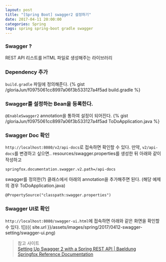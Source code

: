 ```yaml
---
layout: post
title: "[Spring Boot] swagger2 설정하기"
date: 2017-04-11 20:00:00
categories: Spring
tags: spring spring-boot gradle swagger
---
```


### Swagger ?
REST API 리스트를 HTML 파일로 생성해주는 라이브러리

### Dependency 추가
`build.gradle` 파일에 정의해준다.
{% gist /gloriaJun/f0975061cc8997a06f3b533127a4f5ad build.gradle %}

### Swagger를 설정하는 Bean을 등록한다.
`@EnableSwagger2` annotation을 통하여 설정이 되어진다.
{% gist /gloriaJun/f0975061cc8997a06f3b533127a4f5ad ToDoApplication.java  %}

### Swagger Doc 확인
`http://localhost:8080/v2/api-docs`로 접속하면 확인할 수 있다.
만약, `v2/api-docs`를 변경하고 싶으면..
resources/swagger.properties를 생성한 뒤 아래와 같이 작성하고
```
springfox.documentation.swagger.v2.path=/api-docs
```

swagger를 정의한(?) 클래스에서 아래의 annotation을 추가해주면 된다. (해당 예제의 경우 ToDoApplication.java)
```
@PropertySource("classpath:swagger.properties")
```

### Swagger UI로 확인
`http://localhost:8080/swagger-ui.html`에 접속하면 아래와 같은 화면을 확인할 수 있다.
![]({{ site.url }}/assets/images/spring/2017/0412-swagger-setting/swagger-ui.png)

> 참고 사이트  
> [Setting Up Swagger 2 with a Spring REST API | Baeldung](http://www.baeldung.com/swagger-2-documentation-for-spring-rest-api)  
> [Springfox Reference Documentation](http://springfox.github.io/springfox/docs/current/#springfox-samples)